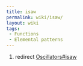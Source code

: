 ```yaml
---
title: isaw
permalink: wiki/isaw/
layout: wiki
tags:
 - Functions
 - Elemental patterns
---
```


1.  redirect [Oscillators\#isaw](/wiki/Oscillators#isaw "wikilink")
